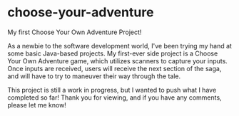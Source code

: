 # choose-your-adventure
My first Choose Your Own Adventure Project!

As a newbie to the software development world, I've been trying my hand at some basic Java-based projects. 
My first-ever side project is a Choose Your Own Adventure game, which utilizes scanners to capture your inputs. 
Once inputs are received, users will receive the next section of the saga, and will have to try to maneuver their way through the tale. 

This project is still a work in progress, but I wanted to push what I have completed so far!
Thank you for viewing, and if you have any comments, please let me know!
